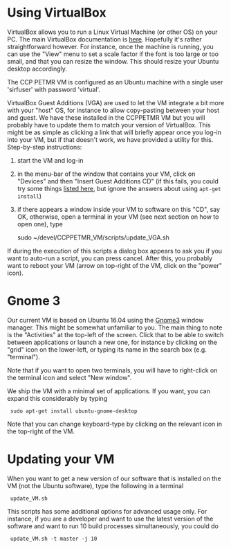 # Using VirtualBox
VirtualBox allows you to run a Linux Virtual Machine (or other OS) on your PC.
The main VirtualBox documentation is [here](https://www.virtualbox.org/wiki/End-user_documentation). Hopefully it's
rather straightforward however. For instance, once the machine is running, you can use the "View" menu
to set a scale factor if the font is too large or too small, and that you can resize the window. This should resize your Ubuntu desktop accordingly.

The CCP PETMR VM is configured as an Ubuntu machine with a single user 'sirfuser' with password 'virtual'.

VirtualBox Guest Additions (VGA) are used to let the VM integrate a bit more with your "host" OS, for instance to allow
copy-pasting between your host and guest. We have these installed in the CCPPETMR VM but you will probably have to update them to match your version of VirtualBox. This might be as simple as clicking a link that will briefly appear once you log-in into your VM, but if that doesn't work, we have provided a utility for this. Step-by-step instructions:

1. start the VM and log-in
2. in the menu-bar of the window that contains your VM, click on "Devices" and then "Insert Guest Additions CD" (if this fails, you could try some things [listed here](https://askubuntu.com/questions/573596/unable-to-install-guest-additions-cd-image-on-virtual-box/960324#960324), but ignore the answers about using `apt-get install`)
3. if there appears a window inside your VM to software on this "CD", say OK, otherwise, open a terminal in your VM (see next section on how to open one), type

    sudo ~/devel/CCPPETMR_VM/scripts/update_VGA.sh

If during the execution of this scripts a dialog box appears to ask you if you want to auto-run a script, you can press cancel. After this, you probably want to reboot your VM (arrow on top-right of the VM, click on the "power" icon).

# Gnome 3
Our current VM is based on Ubuntu 16.04 using the [Gnome3](https://www.gnome.org/gnome-3/) window manager. This might
be somewhat unfamiliar to you. The main thing to note is the "Activities" at the top-left of the screen. Click that to be able to switch between applications or launch a new one, for instance by clicking on the "grid" icon on the lower-left, or typing its name in the search box (e.g. "terminal").

Note that if you want to open two terminals, you will have to right-click on the terminal icon and select "New window".

We ship the VM with a minimal set of applications. If you want, you can expand this considerably by typing

     sudo apt-get install ubuntu-gnome-desktop

Note that you can change keyboard-type by clicking on the relevant icon in the top-right of the VM.

# Updating your VM
When you want to get a new version of our software that is installed on the VM
(not the Ubuntu software), type the following in a terminal

     update_VM.sh

This scripts has some additional options for advanced usage only. For instance, if you
are a developer and want to use the latest version of the software and want
to run 10 build processes simultaneously, you could do

     update_VM.sh -t master -j 10


